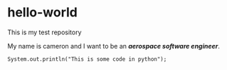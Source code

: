 # hello-world
This is my test repository

My name is cameron and I want to be an ***aerospace software engineer***.


`System.out.println("This is some code in python");`
